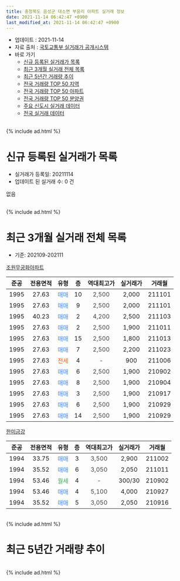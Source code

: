 ```yaml
---
title: 충청북도 음성군 대소면 부윤리 아파트 실거래 정보
date: 2021-11-14 06:42:47 +0900
last_modified_at: 2021-11-14 06:42:47 +0900
---
```


* 업데이트 : 2021-11-14
* 자료 출처 : [국토교통부 실거래가 공개시스템](http://rt.molit.go.kr)
* 바로 가기
    * [신규 등록된 실거래가 목록](#신규-등록된-실거래가-목록)
    * [최근 3개월 실거래 전체 목록](#최근-3개월-실거래-전체-목록)
    * [최근 5년간 거래량 추이](#최근-5년간-거래량-추이)
    * [전국 거래량 TOP 50 지역](https://inasie.github.io/apt-trade-info/최근-3개월-전국에서-가장-거래가-많이-발생한-지역)
    * [전국 거래량 TOP 50 아파트](https://inasie.github.io/apt-trade-info/최근-3개월-전국에서-가장-거래가-많이-발생한-아파트)
    * [전국 거래량 TOP 50 분양권](https://inasie.github.io/apt-trade-info/최근-3개월-전국에서-가장-거래가-많이-발생한-분양권)
    * [주요 신도시 실거래 데이터](https://inasie.github.io/apt-trade-info/주요-신도시)
    * [전국 실거래 데이터](https://inasie.github.io/apt-trade-info/전국)
<br>
{% include ad.html %}
<br>

# 신규 등록된 실거래가 목록
* 실거래가 등록일: 20211114
* 업데이트 된 실거래 수: 0 건

없음

<br>
{% include ad.html %}
<br>

# 최근 3개월 실거래 전체 목록
* 기준: 202109-202111


[조원무궁화아파트](https://search.naver.com/search.naver?query=%EC%B6%A9%EC%B2%AD%EB%B6%81%EB%8F%84+%EC%9D%8C%EC%84%B1%EA%B5%B0+%EB%8C%80%EC%86%8C%EB%A9%B4+%EB%B6%80%EC%9C%A4%EB%A6%AC+%EC%A1%B0%EC%9B%90%EB%AC%B4%EA%B6%81%ED%99%94%EC%95%84%ED%8C%8C%ED%8A%B8)

|준공|전용면적|유형|층|역대최고가|실거래가|거래월|
|:---:|:---:|:---:|:---:|:---:|:---:|:---:|
|1995|27.63|<span style="color:#4285f3">매매</span>|10|<span style="color:#444444">2,500</span>|2,000|211101|
|1995|27.63|<span style="color:#4285f3">매매</span>|9|<span style="color:#444444">2,500</span>|2,000|211101|
|1995|40.23|<span style="color:#4285f3">매매</span>|2|<span style="color:#444444">4,200</span>|2,500|211103|
|1995|27.63|<span style="color:#4285f3">매매</span>|2|<span style="color:#444444">2,500</span>|1,900|211011|
|1995|27.63|<span style="color:#4285f3">매매</span>|15|<span style="color:#444444">2,500</span>|1,800|211013|
|1995|27.63|<span style="color:#4285f3">매매</span>|7|<span style="color:#444444">2,500</span>|2,200|211023|
|1995|27.63|<span style="color:#ff5a00">전세</span>|4|<span style="color:#444444">-</span>|900|211006|
|1995|27.63|<span style="color:#4285f3">매매</span>|6|<span style="color:#444444">2,500</span>|1,900|210902|
|1995|27.63|<span style="color:#4285f3">매매</span>|8|<span style="color:#444444">2,500</span>|1,900|210904|
|1995|27.63|<span style="color:#4285f3">매매</span>|3|<span style="color:#444444">2,500</span>|1,900|210917|
|1995|27.63|<span style="color:#4285f3">매매</span>|6|<span style="color:#444444">2,500</span>|1,900|210929|
|1995|27.63|<span style="color:#4285f3">매매</span>|14|<span style="color:#444444">2,500</span>|1,900|210929|

[한미금강](https://search.naver.com/search.naver?query=%EC%B6%A9%EC%B2%AD%EB%B6%81%EB%8F%84+%EC%9D%8C%EC%84%B1%EA%B5%B0+%EB%8C%80%EC%86%8C%EB%A9%B4+%EB%B6%80%EC%9C%A4%EB%A6%AC+%ED%95%9C%EB%AF%B8%EA%B8%88%EA%B0%95)

|준공|전용면적|유형|층|역대최고가|실거래가|거래월|
|:---:|:---:|:---:|:---:|:---:|:---:|:---:|
|1994|33.75|<span style="color:#4285f3">매매</span>|3|<span style="color:#444444">3,500</span>|2,900|211002|
|1994|35.52|<span style="color:#4285f3">매매</span>|6|<span style="color:#444444">3,050</span>|2,050|211011|
|1994|53.46|<span style="color:#34a853">월세</span>|4|<span style="color:#444444">-</span>|300/30|210902|
|1994|53.46|<span style="color:#4285f3">매매</span>|4|<span style="color:#444444">5,100</span>|4,000|210927|
|1994|35.52|<span style="color:#4285f3">매매</span>|5|<span style="color:#444444">3,050</span>|2,050|210916|


<br>
{% include ad.html %}
<br>

# 최근 5년간 거래량 추이


<div style="width:100%;">
    <canvas id="deal_progress" height="200"></canvas>
</div>

<script>
new Chart(document.getElementById("deal_progress"), {
    type: 'line',
    data: {
        labels: ['201611','201612','201701','201702','201703','201704','201705','201706','201707','201708','201709','201710','201711','201712','201801','201802','201803','201804','201805','201806','201807','201808','201809','201810','201811','201812','201901','201902','201903','201904','201905','201906','201907','201908','201909','201910','201911','201912','202001','202002','202003','202004','202005','202006','202007','202008','202009','202010','202011','202012','202101','202102','202103','202104','202105','202106','202107','202108','202109','202110','202111'],
        datasets: [{
            label: '매매',
            pointRadius: 1,
            data: [13, 4, 4, 10, 8, 6, 13, 8, 22, 6, 5, 2, 6, 8, 2, 1, 4, 7, 9, 7, 6, 8, 6, 3, 1, 2, 3, 1, 6, 6, 2, 5, 2, 1, 3, 1, 1, 1, 1, 5, 4, 3, 0, 10, 10, 4, 3, 4, 5, 7, 4, 4, 7, 12, 8, 5, 5, 4, 7, 5, 3],
            borderColor: "rgba(255, 201, 14, 1)",
            backgroundColor: "rgba(255, 201, 14, 0.5)",
            fill: false,
            lineTension: 0
        },{
            label: '전월세',
            pointRadius: 1,
            data: [1, 1, 0, 2, 0, 1, 1, 0, 1, 0, 1, 0, 0, 0, 0, 1, 0, 0, 2, 0, 0, 0, 1, 2, 2, 0, 1, 1, 1, 0, 0, 0, 0, 0, 0, 0, 1, 1, 1, 0, 0, 1, 0, 0, 0, 1, 0, 0, 1, 0, 0, 0, 0, 2, 0, 0, 0, 1, 1, 1, 0],
            borderColor: "rgba(0, 141, 185, 1)",
            backgroundColor: "rgba(0, 141, 185, 0.5)",
            fill: false,
            lineTension: 0
        }
        ]
    },
    options: {
        responsive: true,
        title: {
            display: false
        },
        tooltips: {
            mode: 'index',
            intersect: false
        },
        hover: {
            mode: 'nearest',
            intersect: true
        },
        scales: {
            xAxes: [{
                display: true,
                scaleLabel: {
                    display: true,
                    labelString: '년/월'
                }
            }],
            yAxes: [{
                display: true,
                ticks: {
                    suggestedMin: 0,
                },
                scaleLabel: {
                    display: true,
                    labelString: '실거래 수'
                }
            }]
        }
    }
});

</script>


<br>
{% include ad.html %}
<br>

